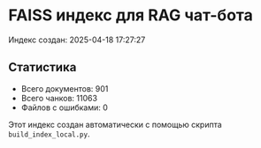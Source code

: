 # FAISS индекс для RAG чат-бота

Индекс создан: 2025-04-18 17:27:27

## Статистика
- Всего документов: 901
- Всего чанков: 11063
- Файлов с ошибками: 0

Этот индекс создан автоматически с помощью скрипта `build_index_local.py`.
